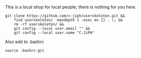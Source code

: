 This is a local shop for local people; there is nothing for you here.

	git clone https://github.com/c-jiph/userskeleton.git &&
		find userskeleton/ -maxdepth 1 -exec mv {} . \; &&
		rm -rf userskeleton/ &&
		git config --local user.email "" && 
		git config --local user.name "C-JiPH"

Also add to .bashrc
	
	source .bashrc-git
